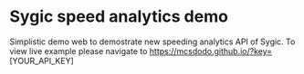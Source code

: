 # Sygic speed analytics demo

Simplistic demo web to demostrate new speeding analytics API of Sygic.
To view live example please navigate to https://mcsdodo.github.io/?key= [YOUR_API_KEY]
